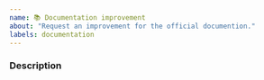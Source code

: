 ```yaml
---
name: 📚 Documentation improvement
about: "Request an improvement for the official documention."
labels: documentation
---
```

### Description
<!-- Describe what should be improved (and if possible, how) -->

